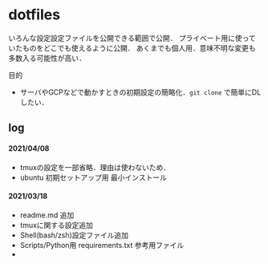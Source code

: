 # dotfiles

いろんな設定設定ファイルを公開できる範囲で公開．
プライベート用に使っていたものをどこでも使えるように公開．
あくまでも個人用．意味不明な変更も多数入る可能性が高い．


目的
- サーバやGCPなどで動かすときの初期設定の簡略化．`git clone` で簡単にDLしたい．


## log

#### 2021/04/08
- tmuxの設定を一部省略．理由は使わないため．
- ubuntu 初期セットアップ用 最小インストール

#### 2021/03/18
- readme.md 追加
- tmuxに関する設定追加
- Shell(bash/zsh)設定ファイル追加
- Scripts/Python用 requirements.txt 参考用ファイル
-
